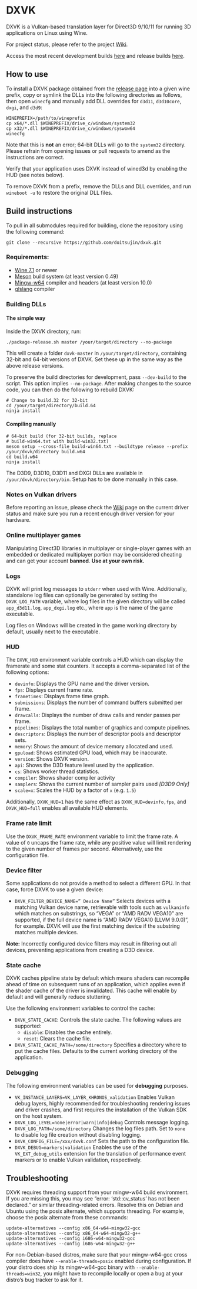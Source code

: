 # DXVK

DXVK is a Vulkan-based translation layer for Direct3D 9/10/11 for running 3D applications on Linux using Wine.

For project status, please refer to the project [Wiki](https://github.com/doitsujin/dxvk/wiki).

Access the most recent development builds  [here](https://github.com/doitsujin/dxvk/actions/workflows/artifacts.yml?query=branch%3Amaster) and release builds [here](https://github.com/doitsujin/dxvk/releases).

## How to use
To install a DXVK package obtained from the [release page](https://github.com/doitsujin/dxvk/releases) into a given wine prefix, copy or symlink the DLLs into the following directories as follows, then open `winecfg` and manually add DLL overrides for `d3d11`, `d3d10core`, `dxgi`, and `d3d9`:
```
WINEPREFIX=/path/to/wineprefix
cp x64/*.dll $WINEPREFIX/drive_c/windows/system32
cp x32/*.dll $WINEPREFIX/drive_c/windows/syswow64
winecfg
```

Note that this is **not** an error; 64-bit DLLs will go to the `system32` directory. Please refrain from opening issues or pull requests to amend as the instructions are correct.

Verify that your application uses DXVK instead of wined3d by enabling the HUD (see notes below).

To remove DXVK from a prefix, remove the DLLs and DLL overrides, and run `wineboot -u` to restore the original DLL files.

## Build instructions

To pull in all submodules required for building, clone the repository using the following command:
```
git clone --recursive https://github.com/doitsujin/dxvk.git
```



### Requirements:
- [Wine 7.1](https://www.winehq.org/) or newer
- [Meson](https://mesonbuild.com/) build system (at least version 0.49)
- [Mingw-w64](https://www.mingw-w64.org) compiler and headers (at least version 10.0)
- [glslang](https://github.com/KhronosGroup/glslang) compiler

### Building DLLs

#### The simple way
Inside the DXVK directory, run:
```
./package-release.sh master /your/target/directory --no-package
```

This will create a folder `dxvk-master` in `/your/target/directory`, containing 32-bit and 64-bit versions of DXVK. Set these up in the same way as the above release versions.

To preserve the build directories for development, pass `--dev-build` to the script. This option implies `--no-package`. After making changes to the source code, you can then do the following to rebuild DXVK:
```
# Change to build.32 for 32-bit
cd /your/target/directory/build.64
ninja install
```

#### Compiling manually
```
# 64-bit build (for 32-bit builds, replace
# build-win64.txt with build-win32.txt)
meson setup --cross-file build-win64.txt --buildtype release --prefix /your/dxvk/directory build.w64
cd build.w64
ninja install
```

The D3D9, D3D10, D3D11 and DXGI DLLs are available in `/your/dxvk/directory/bin`. Setup has to be done manually in this case.

### Notes on Vulkan drivers
Before reporting an issue, please check the [Wiki](https://github.com/doitsujin/dxvk/wiki/Driver-support) page on the current driver status and make sure you run a recent enough driver version for your hardware.

### Online multiplayer games
Manipulating Direct3D libraries in multiplayer or single-player games with an embedded or dedicated multiplayer portion may be considered cheating and can get your account **banned**. 
**Use at your own risk.**

### Logs
DXVK will print log messages to `stderr` when used with Wine. Additionally, standalone log files can optionally be generated by setting the `DXVK_LOG_PATH` variable, where log files in the given directory will be called `app_d3d11.log`, `app_dxgi.log` etc., where `app` is the name of the game executable.

Log files on Windows will be created in the game working directory by default, usually next to the executable.

### HUD
The `DXVK_HUD` environment variable controls a HUD which can display the framerate and some stat counters. It accepts a comma-separated list of the following options:
- `devinfo`: Displays the GPU name and the driver version.
- `fps`: Displays current frame rate.
- `frametimes`: Displays frame time graph.
- `submissions`: Displays the number of command buffers submitted per frame.
- `drawcalls`: Displays the number of draw calls and render passes per frame.
- `pipelines`: Displays the total number of graphics and compute pipelines.
- `descriptors`: Displays the number of descriptor pools and descriptor sets.
- `memory`: Shows the amount of device memory allocated and used.
- `gpuload`: Shows estimated GPU load, which may be inaccurate.
- `version`: Shows DXVK version.
- `api`: Shows the D3D feature level used by the application.
- `cs`: Shows worker thread statistics.
- `compiler`: Shows shader compiler activity
- `samplers`: Shows the current number of sampler pairs used *[D3D9 Only]*
- `scale=x`: Scales the HUD by a factor of `x` (e.g. `1.5`)

Additionally, `DXVK_HUD=1` has the same effect as `DXVK_HUD=devinfo,fps`, and `DXVK_HUD=full` enables all available HUD elements.

### Frame rate limit
Use the `DXVK_FRAME_RATE` environment variable to limit the frame rate. A value of `0` uncaps the frame rate, while any positive value will limit rendering to the given number of frames per second. Alternatively, use the configuration file.

### Device filter
Some applications do not provide a method to select a different GPU. In that case, force DXVK to use a given device:
- `DXVK_FILTER_DEVICE_NAME=” Device Name”` Selects devices with a matching Vulkan device name, retrievable with tools such as `vulkaninfo` which matches on substrings, so “VEGA” or “AMD RADV VEGA10” are supported, if the full device name is “AMD RADV VEGA10 (LLVM 9.0.0)”, for example. DXVK will use the first matching device if the substring matches multiple devices.

**Note:** Incorrectly configured device filters may result in filtering out all devices, preventing applications from creating a D3D device.

### State cache
DXVK caches pipeline state by default which means shaders can recompile ahead of time on subsequent runs of an application, which applies even if the shader cache of the driver is invalidated. This cache will enable by default and will generally reduce stuttering.

Use the following environment variables to control the cache:
- `DXVK_STATE_CACHE`: Controls the state cache. The following values are supported:
  - `disable`: Disables the cache entirely.
  - `reset`: Clears the cache file.
- `DXVK_STATE_CACHE_PATH=/some/directory` Specifies a directory where to put the cache files. Defaults to the current working directory of the application.

### Debugging
The following environment variables can be used for **debugging** purposes.
- `VK_INSTANCE_LAYERS=VK_LAYER_KHRONOS_validation` Enables Vulkan debug layers, highly recommended for troubleshooting rendering issues and driver crashes, and first requires the installation of the Vulkan SDK on the host system.
- `DXVK_LOG_LEVEL=none|error|warn|info|debug` Controls message logging.
- `DXVK_LOG_PATH=/some/directory` Changes the log files path. Set to `none` to disable log file creation without disabling logging.
- `DXVK_CONFIG_FILE=/xxx/dxvk.conf` Sets the path to the configuration file.
- `DXVK_DEBUG=markers|validation` Enables the use of the `VK_EXT_debug_utils` extension for the translation of performance event markers or to enable Vulkan validation, respectively.

## Troubleshooting
DXVK requires threading support from your mingw-w64 build environment. If you
are missing this, you may see “error: ‘std::cv_status’ has not been declared.”
or similar threading-related errors. Resolve this on Debian and Ubuntu using the posix alternate, which
supports threading. For example, choose the posix alternate from these
commands:
```
update-alternatives --config x86_64-w64-mingw32-gcc
update-alternatives --config x86_64-w64-mingw32-g++
update-alternatives --config i686-w64-mingw32-gcc
update-alternatives --config i686-w64-mingw32-g++
```
For non-Debian-based distros, make sure that your mingw-w64-gcc cross compiler 
does have `--enable-threads=posix` enabled during configuration. If your distro does
ship its mingw-w64-gcc binary with `--enable-threads=win32`, you might have to
recompile locally or open a bug at your distro’s bug tracker to ask for it. 
